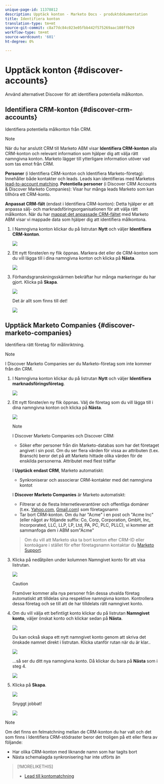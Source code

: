 ```yaml
---
unique-page-id: 11378812
description: Upptäck konton - Marketo Docs - produktdokumentation
title: Identifiera konton
translation-type: tm+mt
source-git-commit: c8a77dc84c023e05fbb442f575269aac108ffb29
workflow-type: tm+mt
source-wordcount: '601'
ht-degree: 0%

---
```



# Upptäck konton {#discover-accounts}

Använd alternativet Discover för att identifiera potentiella målkonton.

## Identifiera CRM-konton {#discover-crm-accounts}

Identifiera potentiella målkonton från CRM.

>[!NOTE]
>
>När du har anslutit CRM till Marketo ABM visar **Identifiera CRM-konton** alla CRM-konton och relevant information som hjälper dig att välja rätt namngivna konton. Marketo lägger till ytterligare information utöver vad som tas emot från CRM.

**Personer**  (i Identifiera CRM-konton och Identifiera Marketo-företag): Innehåller både kontakter och leads. Leads kan identifieras med Marketos [lead-to-account matching](http://docs.marketo.com/display/DOCS/Lead+to+Account+Matching). **Potentiella personer**  (i Discover CRM Accounts &amp; Discover Marketo Companies): Visar hur många leads Marketo som kan tillhöra ett CRM-konto.

**Anpassat CRM-fält**  (endast i Identifiera CRM-konton): Detta hjälper er att anpassa sälj- och marknadsföringsorganisationen för att välja rätt målkonton. När du har [mappat det anpassade CRM-fältet](http://docs.marketo.com/x/1wnG) med Marketo ABM visar vi mappade data som hjälper dig att identifiera målkontona.

1. I Namngivna konton klickar du på listrutan **Nytt** och väljer **Identifiera CRM-konton**.

   ![](assets/disc-crm-one.png)

1. Ett nytt fönster/en ny flik öppnas. Markera det eller de CRM-konton som du vill lägga till i dina namngivna konton och klicka på **Nästa**.

   ![](assets/disc-crm-two.png)

1. Förhandsgranskningsskärmen bekräftar hur många markeringar du har gjort. Klicka på **Skapa**.

   ![](assets/disc-three.png)

   Det är allt som finns till det!

   ![](assets/disc-four.png)

## Upptäck Marketo Companies {#discover-marketo-companies}

Identifiera rätt företag för målinriktning.

>[!NOTE]
>
>I Discover Marketo Companies ser du Marketo-företag som inte kommer från din CRM.

1. I Namngivna konton klickar du på listrutan **Nytt** och väljer **Identifiera marknadsföringsföretag**.

   ![](assets/one-1.png)

1. Ett nytt fönster/en ny flik öppnas. Välj de företag som du vill lägga till i dina namngivna konton och klicka på **Nästa**.

   ![](assets/disc-comp-two.png)

   >[!NOTE]
   >
   >I Discover Marketo Companies och Discover CRM:
   >
   > * Söker efter personer från din Marketo-databas som har det företaget angivet i sin post. Om du ser flera värden för vissa av attributen (t.ex. Bransch) beror det på att Marketo hittade olika värden för de enskilda personerna. Attributet med flest träffar
   >
   >I **Upptäck endast CRM**, Marketo automatiskt:
   >
   > * Synkroniserar och associerar CRM-kontakter med det namngivna kontot
   >
   >I **Discover Marketo Companies** är Marketo automatiskt:
   >
   > * Filtrerar ut de flesta Internetleverantörer och offentliga domäner (t.ex. [Yahoo.com](https://yahoo.com), [Gmail.com](https://gmail.com)) som företagsnamn
      >
      > 
   * Tar bort CRM-konton. Om du har &quot;Acme&quot; i en post och &quot;Acme Inc&quot; (eller något av följande suffix: Co, Corp, Corporation, GmbH, Inc, Incorporated, LLC, LLP, LP, Ltd, PA, PC, PLC, PLLC), vi kommer att sammanfoga dem i ABM som&quot;Acme&quot;
   >
   >Om du vill att Marketo ska ta bort konton efter CRM-ID eller kontoägare i stället för efter företagsnamn kontaktar du [Marketo Support](https://nation.marketo.com/t5/Support/ct-p/Support).

1. Klicka på nedåtpilen under kolumnen Namngivet konto för att visa listrutan.

   ![](assets/disc-comp-three.png)

   >[!CAUTION]
   >
   >Framöver kommer alla nya personer från dessa utvalda företag automatiskt att tilldelas sina respektive namngivna konton. Kontrollera dessa företag och se till att de har tilldelats rätt namngivet konto.

1. Om du vill välja ett befintligt konto klickar du på listrutan **Namngivet konto**, väljer önskat konto och klickar sedan på **Nästa**.

   ![](assets/disc-comp-four.png)

   Du kan också skapa ett nytt namngivet konto genom att skriva det önskade namnet direkt i listrutan. Klicka utanför rutan när du är klar..

   ![](assets/disc-comp-five.png)

   ...så ser du ditt nya namngivna konto. Då klickar du bara på **Nästa** som i steg 4.

   ![](assets/disc-comp-six.png)

1. Klicka på **Skapa**.

   ![](assets/disc-comp-seven.png)

   Snyggt jobbat!

   ![](assets/disc-co-six.png)

>[!NOTE]
>
>Om det finns en felmatchning mellan de CRM-konton du har valt och det som finns i Identifiera CRM-stödraster beror det troligen på ett eller flera av följande:
>
>* Har olika CRM-konton med liknande namn som har tagits bort
>* Nästa schemalagda synkronisering har inte utförts än


>[!MORELIKETHIS]
>
>* [Lead till kontomatchning](/help/marketo/product-docs/account-based-marketing/target/named-accounts/lead-to-account-matching.md)

